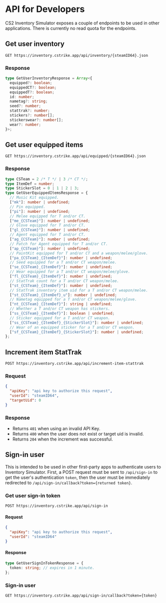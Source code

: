 # API for Developers

CS2 Inventory Simulator exposes a couple of endpoints to be used in other applications. There is currently no read quota for the endpoints.

## Get user inventory

```http
GET https://inventory.cstrike.app/api/inventory/{steamID64}.json
```

### Response

```typescript
type GetUserInventoryResponse = Array<{
  equipped?: boolean;
  equippedCT?: boolean;
  equippedT?: boolean;
  id: number;
  nametag?: string;
  seed?: number;
  stattrak?: number;
  stickers?: number[];
  stickerswear?: number[];
  wear?: number;
}>;
```

## Get user equipped items

```http
GET https://inventory.cstrike.app/api/equipped/{steamID64}.json
```

### Response

```typescript
type CSTeam = 2 /* T */ | 3 /* CT */;
type ItemDef = number;
type StickerSlot = 0 | 1 | 2 | 3;
type GetUserEquippedItemsResponse = {
  // Music Kit equipped.
  ["mk"]: number | undefined;
  // Pin equipped.
  ["pi"]: number | undefined;
  // Melee equipped for T and/or CT.
  ["me_{CSTeam}"]: number | undefined;
  // Glove equipped for T and/or CT.
  ["gl_{CSTeam}"]: number | undefined;
  // Agent equipped for T and/or CT.
  ["ag_{CSTeam}"]: number | undefined;
  // Patch for Agent equipped for T and/or CT.
  ["ap_{CSTeam}"]: number | undefined;
  // PaintKit equipped for T and/or CT and a weapon/melee/glove.
  ["pa_{CSTeam}_{ItemDef}"]: number | undefined;
  // Seed equipped for a T and/or CT weapon/melee.
  ["se_{CSTeam}_{ItemDef}"]: number | undefined;
  // Wear equipped for a T and/or CT weapon/melee/glove.
  ["fl_{CSTeam}_{ItemDef}"]: number | undefined;
  // StatTrak count for a T and/or CT weapon/melee.
  ["st_{CSTeam}_{ItemDef}"]: number | undefined;
  // StatTrak inventory item uid for a T and/or CT weapon/melee.
  ["st_{CSTeam}_{ItemDef}_u"]: number | undefined;
  // Nametag equipped for a T and/or CT weapon/melee/glove.
  ["nt_{CSTeam}_{ItemDef}"]: string | undefined;
  // Whether a T and/or CT weapon has stickers.
  ["ss_{CSTeam}_{ItemDef}"]: boolean | undefined;
  // Sticker equipped for a T and/or CT weapon.
  ["ss_{CSTeam}_{ItemDef}_{StickerSlot}"]: number | undefined;
  // Wear of an equipped sticker for a T and/or CT weapon.
  ["sf_{CSTeam}_{ItemDef}_{StickerSlot}"]: number | undefined;
};
```

## Increment item StatTrak

```http
POST https://inventory.cstrike.app/api/increment-item-stattrak
```

### Request

```json
{
  "apiKey": "api key to authorize this request",
  "userId": "steamID64",
  "targetUid": 0
}
```

### Response

- Returns `401` when using an invalid API Key.
- Returns `400` when the user does not exist or target uid is invalid.
- Returns `204` when the increment was successful.

## Sign-in user

This is intended to be used in other first-party apps to authenticate users to Inventory Simulator. First, a POST request must be sent to `/api/sign-in` to get the user's authentication `token`, then the user must be immediately redirected to `/api/sign-in/callback?token={returned token}`.

### Get user sign-in token

```http
POST https://inventory.cstrike.app/api/sign-in
```

#### Request

```json
{
  "apiKey": "api key to authorize this request",
  "userId": "steamID64"
}
```

#### Response

```typescript
type GetUserSignInTokenResponse = {
  token: string; // expires in 1 minute.
};
```

### Sign-in user

```http
GET https://inventory.cstrike.app/api/sign-in/callback?token={token}
```

